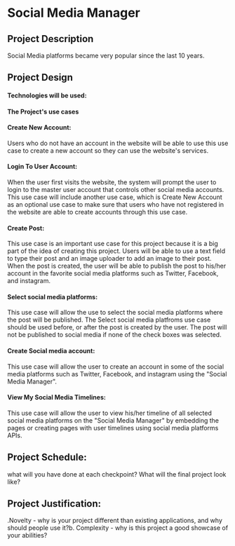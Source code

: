 # Social Media Manager

## Project Description

Social Media platforms became very popular since the last 10 years.

## Project Design


#### Technologies will be used:

#### The Project's use cases

#### Create New Account: 

Users who do not have an account in the website will be able to use this use case to create a new account so they can use the website's services.

#### Login To User Account:

When the user first visits the website, the system will prompt the user to login to the master user account that controls other social media accounts. This use case will include another use case, which is Create New Account as an optional use case to make sure that users who have not registered in the website are able to create accounts through this use case.

#### Create Post:

This use case is an important use case for this project because it is a big part of the idea of creating this project. Users will be able to use a text field to type their post and an image uploader to add an image to their post. When the post is created, the user will be able to publish the post to his/her account in the favorite social media platforms such as Twitter, Facebook, and instagram.

#### Select social media platforms:

This use case will allow the use to select the social media platforms where the post will be published. The Select social media platfroms use case should be used before, or after the post is created by the user. The post will not be published to social media if none of the check boxes was selected.

#### Create Social media account:

This use case will allow the user to create an account in some of the social media platforms such as Twitter, Facebook, and instagram using the "Social Media Manager".

#### View My Social Media Timelines:

This use case will allow the user to view his/her timeline of all selected social media platforms on the "Social Media Manager" by embedding the pages or creating pages with user timelines using social media platforms APIs.

## Project Schedule:

what will you have done at each checkpoint? What will the final project look like?

## Project Justification:
.Novelty - why is your project different than existing applications, and why should people use it?b.
Complexity - why is this project a good showcase of your abilities?
